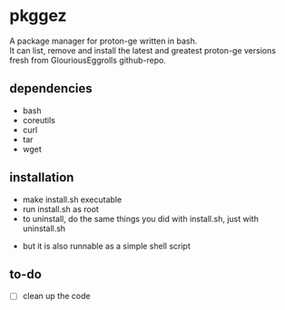# pkggez
A package manager for proton-ge written in bash. <br>
It can list, remove and install the latest and greatest proton-ge versions fresh from GlouriousEggrolls github-repo.

## dependencies
- bash
- coreutils
- curl
- tar
- wget

## installation
- make install.sh executable
- run install.sh as root
- to uninstall, do the same things you did with install.sh, just with uninstall.sh

+ but it is also runnable as a simple shell script

## to-do
- [ ] clean up the code
